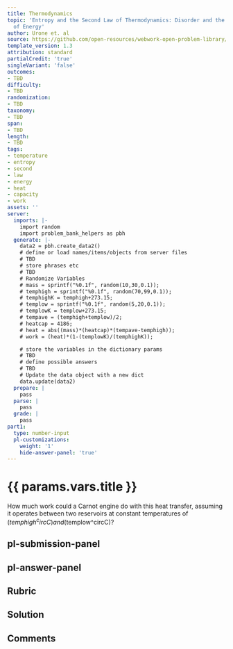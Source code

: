 ```yaml
---
title: Thermodynamics
topic: 'Entropy and the Second Law of Thermodynamics: Disorder and the Unavailability
  of Energy'
author: Urone et. al
source: https://github.com/open-resources/webwork-open-problem-library/tree/master/Contrib/BrockPhysics/College_Physics_Urone/15.Thermodynamics/Entropy_and_the_Second_Law_of_Thermodynamics_Disorder_and_the_Unavailability_of_Energy/NU_U17-15-06-010.pg
template_version: 1.3
attribution: standard
partialCredit: 'true'
singleVariant: 'false'
outcomes:
- TBD
difficulty:
- TBD
randomization:
- TBD
taxonomy:
- TBD
span:
- TBD
length:
- TBD
tags:
- temperature
- entropy
- second
- law
- energy
- heat
- capacity
- work
assets: ''
server:
  imports: |-
    import random
    import problem_bank_helpers as pbh
  generate: |-
    data2 = pbh.create_data2()
    # define or load names/items/objects from server files
    # TBD
    # store phrases etc
    # TBD
    # Randomize Variables
    # mass = sprintf("%0.1f", random(10,30,0.1));
    # temphigh = sprintf("%0.1f", random(70,99,0.1));
    # temphighK = temphigh+273.15;
    # templow = sprintf("%0.1f", random(5,20,0.1));
    # templowK = templow+273.15;
    # tempave = (temphigh+templow)/2;
    # heatcap = 4186;
    # heat = abs((mass)*(heatcap)*(tempave-temphigh));
    # work = (heat)*(1-(templowK)/(temphighK));

    # store the variables in the dictionary params
    # TBD
    # define possible answers
    # TBD
    # Update the data object with a new dict
    data.update(data2)
  prepare: |
    pass
  parse: |
    pass
  grade: |
    pass
part1:
  type: number-input
  pl-customizations:
    weight: '1'
    hide-answer-panel: 'true'
---
```


# {{ params.vars.title }} 


How much work could a Carnot engine do with this heat transfer, assuming it operates between two reservoirs at constant temperatures of ($temphigh^circC) and ($templow^circC)?


## pl-submission-panel 


## pl-answer-panel 


## Rubric 


## Solution 


## Comments 


